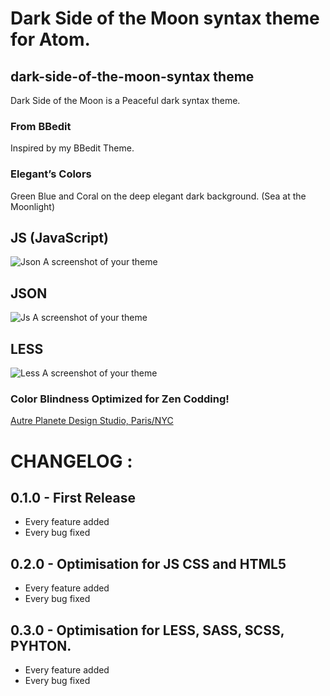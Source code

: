 # Dark Side of the Moon syntax theme for Atom.

## dark-side-of-the-moon-syntax theme

Dark Side of the Moon is a Peaceful dark syntax theme.

### From BBedit

Inspired by my BBedit Theme.

### Elegant’s Colors

Green Blue and Coral on the deep elegant dark background. (Sea at the Moonlight)

## JS (JavaScript)

![Json A screenshot of your theme](https://raw.githubusercontent.com/thierryc/dark-side-of-the-moon-syntax/master/img/js_screen.png)

## JSON

![Js A screenshot of your theme](https://raw.githubusercontent.com/thierryc/dark-side-of-the-moon-syntax/master/img/json_screen.png)

## LESS

![Less A screenshot of your theme](https://raw.githubusercontent.com/thierryc/dark-side-of-the-moon-syntax/master/img/less_screen.png)

### Color Blindness Optimized for Zen Codding!

[Autre Planete Design Studio, Paris/NYC](http://www.autreplanete.com/)

# CHANGELOG :

## 0.1.0 - First Release
* Every feature added
* Every bug fixed

## 0.2.0 - Optimisation for JS CSS and HTML5
* Every feature added
* Every bug fixed

## 0.3.0 - Optimisation for LESS, SASS, SCSS, PYHTON.
* Every feature added
* Every bug fixed
